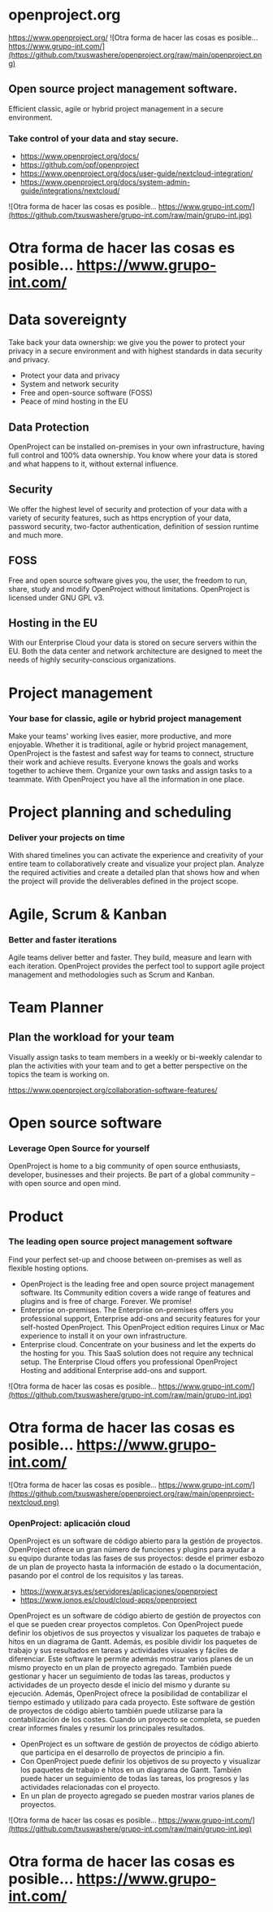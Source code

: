# openproject.org
https://www.openproject.org/
![Otra forma de hacer las cosas es posible... https://www.grupo-int.com/](https://github.com/txuswashere/openproject.org/raw/main/openproject.png)
## Open source project management software.
Efficient classic, agile or hybrid project management in a secure environment.

### Take control of your data and stay secure.

* https://www.openproject.org/docs/
* https://github.com/opf/openproject
* https://www.openproject.org/docs/user-guide/nextcloud-integration/
* https://www.openproject.org/docs/system-admin-guide/integrations/nextcloud/

![Otra forma de hacer las cosas es posible... https://www.grupo-int.com/](https://github.com/txuswashere/grupo-int.com/raw/main/grupo-int.jpg)
# Otra forma de hacer las cosas es posible... https://www.grupo-int.com/


# Data sovereignty
Take back your data ownership: we give you the power to protect your privacy in a secure environment and with highest standards in data security and privacy.

* Protect your data and privacy
* System and network security
* Free and open-source software (FOSS)
* Peace of mind hosting in the EU

## Data Protection
OpenProject can be installed on-premises in your own infrastructure, having full control and 100% data ownership. You know where your data is stored and what happens to it, without external influence.

## Security
We offer the highest level of security and protection of your data with a variety of security features, such as https encryption of your data, password security, two-factor authentication, definition of session runtime and much more.

## FOSS
Free and open source software gives you, the user, the freedom to run, share, study and modify OpenProject without limitations. OpenProject is licensed under GNU GPL v3.

## Hosting in the EU
With our Enterprise Cloud your data is stored on secure servers within the EU. Both the data center and network architecture are designed to meet the needs of highly security-conscious organizations.



# Project management
### Your base for classic, agile or hybrid project management
Make your teams' working lives easier, more productive, and more enjoyable. Whether it is traditional, agile or hybrid project management, OpenProject is the fastest and safest way for teams to connect, structure their work and achieve results. Everyone knows the goals and works together to achieve them. Organize your own tasks and assign tasks to a teammate. With OpenProject you have all the information in one place.


# Project planning and scheduling
### Deliver your projects on time
With shared timelines you can activate the experience and creativity of your entire team to collaboratively create and visualize your project plan. Analyze the required activities and create a detailed plan that shows how and when the project will provide the deliverables defined in the project scope.


# Agile, Scrum & Kanban
### Better and faster iterations
Agile teams deliver better and faster. They build, measure and learn with each iteration. OpenProject provides the perfect tool to support agile project management and methodologies such as Scrum and Kanban.


# Team Planner
## Plan the workload for your team
Visually assign tasks to team members in a weekly or bi-weekly calendar to plan the activities with your team and to get a better perspective on the topics the team is working on.

https://www.openproject.org/collaboration-software-features/


# Open source software
### Leverage Open Source for yourself
OpenProject is home to a big community of open source enthusiasts, developer, businesses and their projects. Be part of a global community – with open source and open mind.


# Product
### The leading open source project management software
Find your perfect set-up and choose between on-premises as well as flexible hosting options.
* OpenProject is the leading free and open source project management software. Its Community edition covers a wide range of features and plugins and is free of charge. Forever. We promise!
* Enterprise on-premises. The Enterprise on-premises offers you professional support, Enterprise add-ons and security features for your self-hosted OpenProject. This OpenProject edition requires Linux or Mac experience to install it on your own infrastructure.
* Enterprise cloud. Concentrate on your business and let the experts do the hosting for you. This SaaS solution does not require any technical setup. The Enterprise Cloud offers you professional OpenProject Hosting and additional Enterprise add-ons and support.




![Otra forma de hacer las cosas es posible... https://www.grupo-int.com/](https://github.com/txuswashere/grupo-int.com/raw/main/grupo-int.jpg)
# Otra forma de hacer las cosas es posible... https://www.grupo-int.com/
![Otra forma de hacer las cosas es posible... https://www.grupo-int.com/](https://github.com/txuswashere/openproject.org/raw/main/openproject-nextcloud.png)
###  OpenProject: aplicación cloud 
OpenProject es un software de código abierto para la gestión de proyectos.
OpenProject ofrece un gran número de funciones y plugins para ayudar a su equipo durante todas las fases de sus proyectos: desde el primer esbozo de un plan de proyecto hasta la información de estado o la documentación, pasando por el control de los requisitos y las tareas.
* https://www.arsys.es/servidores/aplicaciones/openproject
* https://www.ionos.es/cloud/cloud-apps/openproject

OpenProject es un software de código abierto de gestión de proyectos con el que se pueden crear proyectos completos. Con OpenProject puede definir los objetivos de sus proyectos y visualizar los paquetes de trabajo e hitos en un diagrama de Gantt. Además, es posible dividir los paquetes de trabajo y sus resultados en tareas y actividades visuales y fáciles de diferenciar. Este software le permite además mostrar varios planes de un mismo proyecto en un plan de proyecto agregado. También puede gestionar y hacer un seguimiento de todas las tareas, productos y actividades de un proyecto desde el inicio del mismo y durante su ejecución. Además, OpenProject ofrece la posibilidad de contabilizar el tiempo estimado y utilizado para cada proyecto. Este software de gestión de proyectos de código abierto también puede utilizarse para la contabilización de los costes. Cuando un proyecto se completa, se pueden crear informes finales y resumir los principales resultados.
* OpenProject es un software de gestión de proyectos de código abierto que participa en el desarrollo de proyectos de principio a fin.
* Con OpenProject puede definir los objetivos de su proyecto y visualizar los paquetes de trabajo e hitos en un diagrama de Gantt. También puede hacer un seguimiento de todas las tareas, los progresos y las actividades relacionadas con el proyecto.
* En un plan de proyecto agregado se pueden mostrar varios planes de proyectos.



![Otra forma de hacer las cosas es posible... https://www.grupo-int.com/](https://github.com/txuswashere/grupo-int.com/raw/main/grupo-int.jpg)
# Otra forma de hacer las cosas es posible... https://www.grupo-int.com/
